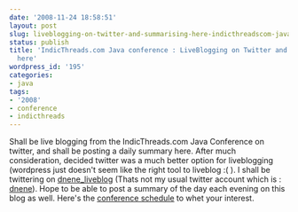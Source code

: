 ```yaml
---
date: '2008-11-24 18:58:51'
layout: post
slug: liveblogging-on-twitter-and-summarising-here-indicthreadscom-java-conference
status: publish
title: 'IndicThreads.com Java conference : LiveBlogging on Twitter and Summarising
  here'
wordpress_id: '195'
categories:
- java
tags:
- '2008'
- conference
- indicthreads
---
```


Shall be live blogging from the IndicThreads.com Java Conference on twitter, and shall be posting a daily summary here. After much consideration, decided twitter was a much better option for liveblogging (wordpress just doesn't seem like the right tool to liveblog :( ). I shall be twittering on [dnene_liveblog](http://twitter.com/dnene_liveblog) (Thats not my usual twitter account which is : [dnene](http://twitter.com/dnene)). Hope to be able to post a summary of the day each evening on this blog as well. Here's the [conference schedule](http://conference.indicthreads.com/content/view/62/75/) to whet your interest.
